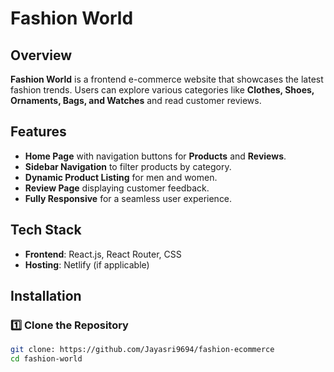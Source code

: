 # Fashion World

## Overview
**Fashion World** is a frontend e-commerce website that showcases the latest fashion trends. Users can explore various categories like **Clothes, Shoes, Ornaments, Bags, and Watches** and read customer reviews.

## Features
- **Home Page** with navigation buttons for **Products** and **Reviews**.
- **Sidebar Navigation** to filter products by category.
- **Dynamic Product Listing** for men and women.
- **Review Page** displaying customer feedback.
- **Fully Responsive** for a seamless user experience.

## Tech Stack
- **Frontend**: React.js, React Router, CSS
- **Hosting**: Netlify (if applicable)

## Installation

### 1️⃣ Clone the Repository
```sh
git clone: https://github.com/Jayasri9694/fashion-ecommerce
cd fashion-world
